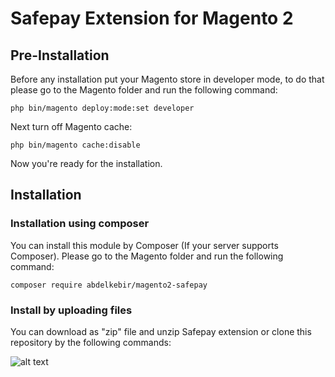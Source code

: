 # Safepay Extension for Magento 2

## Pre-Installation

Before any installation put your Magento store in developer mode, to do that please go to the Magento folder and run the following command:

```php bin/magento deploy:mode:set developer```

Next turn off Magento cache:

```php bin/magento cache:disable```

Now you're ready for the installation.

## Installation

### Installation using composer

You can install this module by Composer (If your server supports Composer). 
Please go to the Magento folder and run the following command:

```composer require abdelkebir/magento2-safepay```

### Install by uploading files

You can download as "zip" file and unzip Safepay extension or clone this repository by the following commands:


![alt text](http://url/to/img.png)

